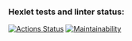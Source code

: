 ### Hexlet tests and linter status:

[![Actions Status](https://github.com/leokotman/frontend-project-44/workflows/hexlet-check/badge.svg)](https://github.com/leokotman/frontend-project-44/actions)
[![Maintainability](https://api.codeclimate.com/v1/badges/aac2c9bf18ddd4c7128f/maintainability)](https://codeclimate.com/github/leokotman/frontend-project-44/maintainability)
